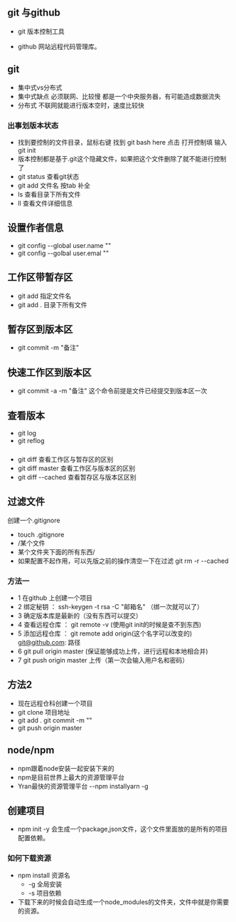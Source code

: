 ## git 与github
+ git 版本控制工具
- github 网站远程代码管理库。
## git
- 集中式vs分布式
- 集中式缺点  必须联网、比较慢 都是一个中央服务器，有可能造成数据流失
- 分布式 不联网就能进行版本空时，速度比较快
### 出事划版本状态
- 找到要控制的文件目录，鼠标右键 找到 git bash here 点击 打开控制填 输入 git init
- 版本控制都是基于.git这个隐藏文件，如果把这个文件删除了就不能进行控制了
- git status 查看git状态
- git add 文件名 按tab 补全
- ls 查看目录下所有文件
- ll 查看文件详细信息
## 设置作者信息
- git config --global user.name ""
- git config --golbal user.emal ""
## 工作区带暂存区
- git add 指定文件名
- git add . 目录下所有文件
## 暂存区到版本区 
- git commit -m "备注"
## 快速工作区到版本区
- git commit -a -m "备注"  这个命令前提是文件已经提交到版本区一次 
## 查看版本
- git log
- git reflog 
###
- git diff 查看工作区与暂存区的区别
- git diff master 查看工作区与版本区的区别
- git diff --cached 查看暂存区与版本区区别
## 过滤文件
 创建一个.gitignore
 - touch .gitignore
 - /某个文件
 - 某个文件夹下面的所有东西/
 - 如果配置不起作用，可以先版之前的操作清空一下在过滤   git rm -r --cached
 ### 方法一
- 1 在github 上创建一个项目
- 2 绑定秘钥 ： ssh-keygen -t rsa -C "邮箱名" （绑一次就可以了）
- 3 确定版本库是最新的（没有东西可以提交）
- 4 查看远程仓库 ： git remote -v (使用git init的时候是查不到东西)
- 5 添加远程仓库 ： git remote add origin(这个名字可以改变的) git@github.com:  路径
- 6 git pull origin master (保证能够成功上传，进行远程和本地相合并)
- 7 git push origin master 上传（第一次会输入用户名和密码）
## 方法2
- 现在远程仓科创建一个项目
- git clone 项目地址
- git add .  git commit -m ""
- git push origin master
## node/npm
+ npm跟着node安装一起安装下来的
+ npm是目前世界上最大的资源管理平台
+ Yran最快的资源管理平台 --npm installyarn -g
## 创建项目
+ npm init -y  会生成一个package,json文件，这个文件里面放的是所有的项目配置依赖。
### 如何下载资源
- npm install 资源名
	- -g 全局安装
	- -s 项目依赖
- 下载下来的时候会自动生成一个node_modules的文件夹，文件中就是你需要的资源。